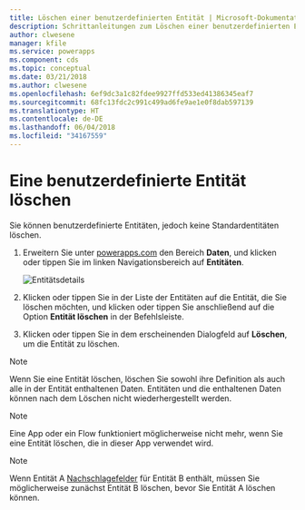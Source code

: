 ```yaml
---
title: Löschen einer benutzerdefinierten Entität | Microsoft-Dokumentation
description: Schrittanleitungen zum Löschen einer benutzerdefinierten Entität und sämtlicher Daten in PowerApps
author: clwesene
manager: kfile
ms.service: powerapps
ms.component: cds
ms.topic: conceptual
ms.date: 03/21/2018
ms.author: clwesene
ms.openlocfilehash: 6ef9dc3a1c82fdee9927ffd533ed41386345eaf7
ms.sourcegitcommit: 68fc13fdc2c991c499ad6fe9ae1e0f8dab597139
ms.translationtype: HT
ms.contentlocale: de-DE
ms.lasthandoff: 06/04/2018
ms.locfileid: "34167559"
---
```

# <a name="delete-a-custom-entity"></a>Eine benutzerdefinierte Entität löschen
Sie können benutzerdefinierte Entitäten, jedoch keine Standardentitäten löschen.

1. Erweitern Sie unter [powerapps.com](https://web.powerapps.com) den Bereich **Daten**, und klicken oder tippen Sie im linken Navigationsbereich auf **Entitäten**.

    ![Entitätsdetails](./media/data-platform-cds-create-entity/entitylist.png "Entitätsliste")

2. Klicken oder tippen Sie in der Liste der Entitäten auf die Entität, die Sie löschen möchten, und klicken oder tippen Sie anschließend auf die Option **Entität löschen** in der Befehlsleiste.

3. Klicken oder tippen Sie in dem erscheinenden Dialogfeld auf **Löschen**, um die Entität zu löschen.

>[!NOTE]
>Wenn Sie eine Entität löschen, löschen Sie sowohl ihre Definition als auch alle in der Entität enthaltenen Daten. Entitäten und die enthaltenen Daten können nach dem Löschen nicht wiederhergestellt werden.

>[!NOTE]
>Eine App oder ein Flow funktioniert möglicherweise nicht mehr, wenn Sie eine Entität löschen, die in dieser App verwendet wird.

>[!NOTE]
>Wenn Entität A [Nachschlagefelder](data-platform-entity-lookup.md) für Entität B enthält, müssen Sie möglicherweise zunächst Entität B löschen, bevor Sie Entität A löschen können.

